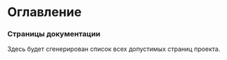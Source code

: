 # Оглавление 

### Страницы документации

<div id="navi-page">
Здесь будет сгенерирован список всех допустимых страниц проекта.
</div>

<script src="assets/js/navi.js"></script>